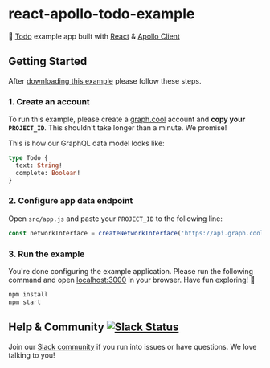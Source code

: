 # react-apollo-todo-example
:memo: [Todo](http://todomvc.com/) example app built with [React](https://facebook.github.io/react) & [Apollo Client](https://github.com/apollostack/apollo-client)

## Getting Started

After [downloading this example](https://github.com/graphcool-examples/react-apollo-todo-example/archive/master.zip) please follow these steps.

### 1. Create an account

To run this example, please create a [graph.cool](http://graph.cool) account and **copy your `PROJECT_ID`**. This shouldn't take longer than a minute. We promise!

This is how our GraphQL data model looks like:

```graphql
type Todo {
  text: String!
  complete: Boolean!
}
```

### 2. Configure app data endpoint

Open `src/app.js` and paste your `PROJECT_ID` to the following line:

```js
const networkInterface = createNetworkInterface('https://api.graph.cool/simple/v1/__PROJECT_ID__')
```


### 3. Run the example

You're done configuring the example application. Please run the following command and open [localhost:3000](http://localhost:3000) in your browser. Have fun exploring! 🎉

```sh
npm install
npm start
```


## Help & Community [![Slack Status](https://slack.graph.cool/badge.svg)](https://slack.graph.cool)

Join our [Slack community](http://slack.graph.cool/) if you run into issues or have questions. We love talking to you!
